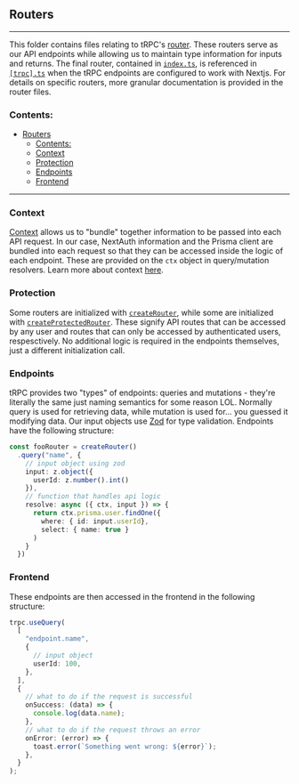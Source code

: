 ## Routers

---

This folder contains files relating to tRPC's [router](https://trpc.io/docs/v9/router). These routers serve as our API endpoints while allowing us to maintain type information for inputs and returns. The final router, contained in [`index.ts`](./index.ts), is referenced in [`[trpc].ts`](../../pages/api/trpc/%5Btrpc%5D.ts) when the tRPC endpoints are configured to work with Nextjs. For details on specific routers, more granular documentation is provided in the router files.

### Contents:

- [Routers](#routers)
  - [Contents:](#contents)
  - [Context](#context)
  - [Protection](#protection)
  - [Endpoints](#endpoints)
  - [Frontend](#frontend)

---

### Context

[Context](./context.ts) allows us to "bundle" together information to be passed into each API request. In our case, NextAuth information and the Prisma client are bundled into each request so that they can be accessed inside the logic of each endpoint. These are provided on the `ctx` object in query/mutation resolvers. Learn more about context [here](https://trpc.io/docs/v9/context).

### Protection

Some routers are initialized with [`createRouter`](./createRouter.ts), while some are initialized with [`createProtectedRouter`](./createProtectedRouter.ts). These signify API routes that can be accessed by any user and routes that can only be accessed by authenticated users, respesctively. No additional logic is required in the endpoints themselves, just a different initialization call.

### Endpoints

tRPC provides two "types" of endpoints: queries and mutations - they're literally the same just naming semantics for some reason LOL. Normally query is used for retrieving data, while mutation is used for... you guessed it modifying data. Our input objects use [Zod](https://zod.dev/) for type validation. Endpoints have the following structure:

```typescript
const fooRouter = createRouter()
  .query("name", {
    // input object using zod
    input: z.object({
      userId: z.number().int()
    }),
    // function that handles api logic
    resolve: async ({ ctx, input }) => {
      return ctx.prisma.user.findOne({
        where: { id: input.userId},
        select: { name: true }
      )
    }
  })
```

### Frontend

These endpoints are then accessed in the frontend in the following structure:

```typescript
trpc.useQuery(
  [
    "endpoint.name",
    {
      // input object
      userId: 100,
    },
  ],
  {
    // what to do if the request is successful
    onSuccess: (data) => {
      console.log(data.name);
    },
    // what to do if the request throws an error
    onError: (error) => {
      toast.error(`Something went wrong: ${error}`);
    },
  }
);
```
